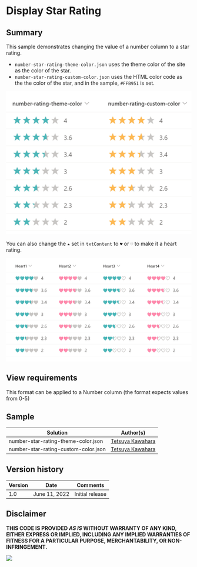 # Display Star Rating

## Summary
This sample demonstrates changing the value of a number column to a star rating.

- `number-star-rating-theme-color.json` uses the theme color of the site as the color of the star.
- `number-star-rating-custom-color.json` uses the HTML color code as the the color of the star, and in the sample, `#FFB951` is set.

![screenshot of the star sample](./assets/screenshot_star.png)

You can also change the `★` set in `txtContent` to `♥` or `♡` to make it a heart rating.

![screenshot of the heart sample](./assets/screenshot_heart.png)

## View requirements
This format can be applied to a Number column (the format expects values from 0-5)

## Sample

Solution                             |Author(s)
-------------------------------------|---------------------------
number-star-rating-theme-color.json  |[Tetsuya Kawahara](https://twitter.com/techan_k)
number-star-rating-custom-color.json |[Tetsuya Kawahara](https://twitter.com/techan_k)

## Version history

Version |Date          |Comments
--------|--------------|--------
1.0     |June 11, 2022 |Initial release

## Disclaimer
**THIS CODE IS PROVIDED *AS IS* WITHOUT WARRANTY OF ANY KIND, EITHER EXPRESS OR IMPLIED, INCLUDING ANY IMPLIED WARRANTIES OF FITNESS FOR A PARTICULAR PURPOSE, MERCHANTABILITY, OR NON-INFRINGEMENT.**

<img src="https://pnptelemetry.azurewebsites.net/list-formatting/column-samples/number-star-rating" />